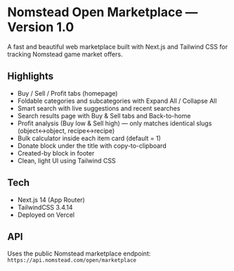 # Nomstead Open Marketplace — Version 1.0

A fast and beautiful web marketplace built with Next.js and Tailwind CSS for tracking Nomstead game market offers.

## Highlights
- Buy / Sell / Profit tabs (homepage)
- Foldable categories and subcategories with Expand All / Collapse All
- Smart search with live suggestions and recent searches
- Search results page with Buy & Sell tabs and Back-to-home
- Profit analysis (Buy low & Sell high) — only matches identical slugs (object↔object, recipe↔recipe)
- Bulk calculator inside each item card (default = 1)
- Donate block under the title with copy-to-clipboard
- Created-by block in footer
- Clean, light UI using Tailwind CSS

## Tech
- Next.js 14 (App Router)
- TailwindCSS 3.4.14
- Deployed on Vercel

## API
Uses the public Nomstead marketplace endpoint:
`https://api.nomstead.com/open/marketplace`
